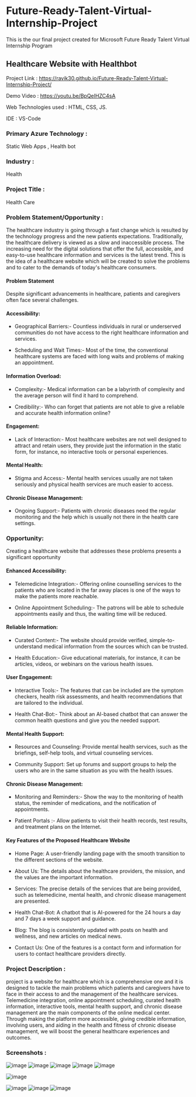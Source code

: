 # Future-Ready-Talent-Virtual-Internship-Project
This is the our final project created for Microsoft Future Ready Talent Virtual Internship Program
## Healthcare Website with Healthbot
Project Link : https://ravik30.github.io/Future-Ready-Talent-Virtual-Internship-Project/

Demo Video : https://youtu.be/BpQeIHZC4sA

Web Technologies used : HTML, CSS, JS.

IDE : VS-Code

### Primary Azure Technology :
Static Web Apps , Health bot

### Industry :
Health

### Project Title :
Health Care

### Problem Statement/Opportunity :
The healthcare industry is going through a fast change which is resulted by the technology progress and the new patients expectations. Traditionally, the healthcare delivery is viewed as a slow and inaccessible process. The increasing need for the digital solutions that offer the full, accessible, and easy-to-use healthcare information and services is the latest trend. This is the idea of a healthcare website which will be created to solve the problems and to cater to the demands of today's healthcare consumers.

#### Problem Statement

Despite significant advancements in healthcare, patients and caregivers often face several challenges.

#### Accessibility:

* Geographical Barriers:- Countless individuals in rural or underserved communities do not have access to the right healthcare information and services.

* Scheduling and Wait Times:- Most of the time, the conventional healthcare systems are faced with long waits and problems of making an appointment.

#### Information Overload:

* Complexity:- Medical information can be a labyrinth of complexity and the average person will find it hard to comprehend.

* Credibility:- Who can forget that patients are not able to give a reliable and accurate health information online?

#### Engagement:

* Lack of Interaction:- Most healthcare websites are not well designed to attract and retain users, they provide just the information in the static form, for instance, no interactive tools or personal experiences.

#### Mental Health:

* Stigma and Access:- Mental health services usually are not taken seriously and physical health services are much easier to access.

#### Chronic Disease Management:

* Ongoing Support:- Patients with chronic diseases need the regular monitoring and the help which is usually not there in the health care settings.

### Opportunity:
 
Creating a healthcare website that addresses these problems presents a significant opportunity
 
#### Enhanced Accessibility:
 
* Telemedicine Integration:- Offering online counselling services to the patients who are located in the far away places is one of the ways to make the patients more reachable.
 
* Online Appointment Scheduling:- The patrons will be able to schedule appointments easily and thus, the waiting time will be reduced.
  
#### Reliable Information:
 
* Curated Content:- The website should provide verified, simple-to-understand medical information from the sources which can be trusted.
 
* Health Education:- Give educational materials, for instance, it can be articles, videos, or webinars on the various health issues.
 
#### User Engagement:
 
* Interactive Tools:- The features that can be included are the symptom checkers, health risk assessments, and health recommendations that are tailored to the individual.
 
* Health Chat-Bot:- Think about an AI-based chatbot that can answer the common health questions and give you the needed support.
 
#### Mental Health Support:
  
* Resources and Counseling: Provide mental health services, such as the briefings, self-help tools, and virtual counseling services.
 
* Community Support: Set up forums and support groups to help the users who are in the same situation as you with the health issues.
 
#### Chronic Disease Management:
 
* Monitoring and Reminders:- Show the way to the monitoring of health status, the reminder of medications, and the notification of appointments.

* Patient Portals :- Allow patients to visit their health records, test results, and treatment plans on the Internet.
 
 #### Key Features of the Proposed Healthcare Website
 
* Home Page: A user-friendly landing page with the smooth transition to the different sections of the website.
 
* About Us: The details about the healthcare providers, the mission, and the values are the important information.
 
* Services: The precise details of the services that are being provided, such as telemedicine, mental health, and chronic disease management are presented.
 
* Health Chat-Bot: A chatbot that is AI-powered for the 24 hours a day and 7 days a week support and guidance.
 
* Blog: The blog is consistently updated with posts on health and wellness, and new articles on medical news.
 
* Contact Us: One of the features is a contact form and information for users to contact healthcare providers directly.

### Project Description :
project is a website for healthcare which is a comprehensive one and it is designed to tackle the main problems which patients and caregivers have to face in their access to and the management of the healthcare services. Telemedicine integration, online appointment scheduling, curated health information, interactive tools, mental health support, and chronic disease management are the main components of the online medical center. Through making the platform more accessible, giving credible information, involving users, and aiding in the health and fitness of chronic disease management, we will boost the general healthcare experiences and outcomes.

### Screenshots :
![image](https://github.com/Ravik30/Future-Ready-Talent-Virtual-Internship-Project/assets/96697080/6b5ecfa1-9c91-49bb-9d43-44b57db113d2)
![image](https://github.com/Ravik30/Future-Ready-Talent-Virtual-Internship-Project/assets/96697080/6eef8aa6-b6fb-4d18-a722-c63b3772ddf5)
![image](https://github.com/Ravik30/Future-Ready-Talent-Virtual-Internship-Project/assets/96697080/f72de859-fc98-43ba-9d22-079e3579dbd1)
![image](https://github.com/Ravik30/Future-Ready-Talent-Virtual-Internship-Project/assets/96697080/db58a3b0-e578-4967-9ce9-0c907c5c6bc1)
![image](https://github.com/Ravik30/Future-Ready-Talent-Virtual-Internship-Project/assets/96697080/bdf10b1f-8e77-4973-8d62-442cfc0bb5a1)

![image](https://github.com/Ravik30/Future-Ready-Talent-Virtual-Internship-Project/assets/96697080/f00570d7-2881-4462-a8fd-30bd1c874d02)

![image](https://github.com/Ravik30/Future-Ready-Talent-Virtual-Internship-Project/assets/96697080/eba68058-82fd-451f-849d-99485cb81bc8)
![image](https://github.com/Ravik30/Future-Ready-Talent-Virtual-Internship-Project/assets/96697080/7472ae04-c3f4-468a-b7d0-a3ba8ab5713f)
![image](https://github.com/Ravik30/Future-Ready-Talent-Virtual-Internship-Project/assets/96697080/e49c8f4a-0441-4855-9969-2732637f155e)






